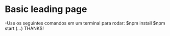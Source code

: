 # Basic leading page

-Use os seguintes comandos em um terminal para rodar:
$npm install
$npm start
(...)
THANKS!
